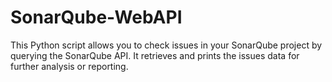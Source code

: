 # SonarQube-WebAPI
This Python script allows you to check issues in your SonarQube project by querying the SonarQube API. It retrieves and prints the issues data for further analysis or reporting.
